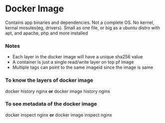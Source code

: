 # Docker Image
Contains app binaries and dependencies. Not a complete OS. No kernel, kernal mosules(eg, drivers). Small as one file, or big as a ubuntu distro with apt, and apache, php and more installed

### Notes
* Each layer in the docker image will have a unique sha256 value
* A container is just a single read/write layer on top pf image
* Multiple tags can point to the same imageid since the image is same

### To know the layers of docker image
docker history nginx **or** docker image history nginx

### To see metadata of the docker image
docker inspect nginx **or** docker image inspect nginx


